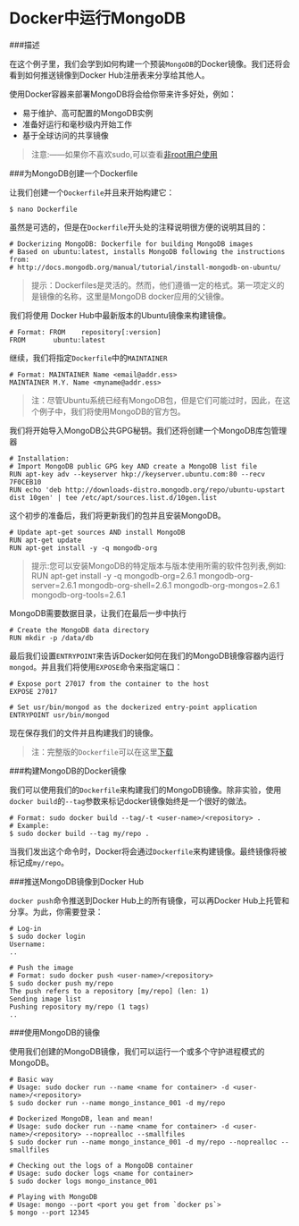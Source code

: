 Docker中运行MongoDB
===

###描述

在这个例子里，我们会学到如何构建一个预装`MongoDB`的Docker镜像。我们还将会看到如何推送镜像到Docker Hub注册表来分享给其他人。

使用Docker容器来部署MongoDB将会给你带来许多好处，例如：

* 易于维护、高可配置的MongoDB实例
* 准备好运行和毫秒级内开始工作
* 基于全球访问的共享镜像

>注意:——如果你不喜欢sudo,可以查看[非root用户使用](installation/binaries.md)

###为MongoDB创建一个Dockerfile

让我们创建一个`Dockerfile`并且来开始构建它：

	$ nano Dockerfile

虽然是可选的，但是在`Dockerfile`开头处的注释说明很方便的说明其目的：

	# Dockerizing MongoDB: Dockerfile for building MongoDB images
	# Based on ubuntu:latest, installs MongoDB following the instructions from:
	# http://docs.mongodb.org/manual/tutorial/install-mongodb-on-ubuntu/

>提示：Dockerfiles是灵活的。然而，他们遵循一定的格式。第一项定义的是镜像的名称，这里是MongoDB docker应用的父镜像。

我们将使用 Docker Hub中最新版本的Ubuntu镜像来构建镜像。

	# Format: FROM    repository[:version]
	FROM       ubuntu:latest

继续，我们将指定`Dockerfile`中的`MAINTAINER`

	# Format: MAINTAINER Name <email@addr.ess>
	MAINTAINER M.Y. Name <myname@addr.ess>

>注：尽管Ubuntu系统已经有MongoDB包，但是它们可能过时，因此，在这个例子中，我们将使用MongoDB的官方包。

我们将开始导入MongoDB公共GPG秘钥。我们还将创建一个MongoDB库包管理器

	# Installation:
	# Import MongoDB public GPG key AND create a MongoDB list file
	RUN apt-key adv --keyserver hkp://keyserver.ubuntu.com:80 --recv 7F0CEB10
	RUN echo 'deb http://downloads-distro.mongodb.org/repo/ubuntu-upstart dist 10gen' | tee /etc/apt/sources.list.d/10gen.list

这个初步的准备后，我们将更新我们的包并且安装MongoDB。

	# Update apt-get sources AND install MongoDB
	RUN apt-get update
	RUN apt-get install -y -q mongodb-org

>提示:您可以安装MongoDB的特定版本与版本使用所需的软件包列表,例如:
	RUN apt-get install -y -q mongodb-org=2.6.1 mongodb-org-server=2.6.1 mongodb-org-shell=2.6.1 mongodb-org-mongos=2.6.1 mongodb-org-tools=2.6.1

MongoDB需要数据目录，让我们在最后一步中执行

	# Create the MongoDB data directory
	RUN mkdir -p /data/db

最后我们设置`ENTRYPOINT`来告诉Docker如何在我们的MongoDB镜像容器内运行`mongod`。并且我们将使用`EXPOSE`命令来指定端口：

	# Expose port 27017 from the container to the host
	EXPOSE 27017
	
	# Set usr/bin/mongod as the dockerized entry-point application
	ENTRYPOINT usr/bin/mongod

现在保存我们的文件并且构建我们的镜像。

>注：完整版的`Dockerfile`可以在这里[下载](Dockerfile)

###构建MongoDB的Docker镜像

我们可以使用我们的`Dockerfile`来构建我们的MongoDB镜像。除非实验，使用`docker build`的`--tag`参数来标记docker镜像始终是一个很好的做法。

	# Format: sudo docker build --tag/-t <user-name>/<repository> .
	# Example:
	$ sudo docker build --tag my/repo .

当我们发出这个命令时，Docker将会通过`Dockerfile`来构建镜像。最终镜像将被标记成`my/repo`。

###推送MongoDB镜像到Docker Hub

`docker push`命令推送到Docker Hub上的所有镜像，可以再Docker Hub上托管和分享。为此，你需要登录：

	# Log-in
	$ sudo docker login
	Username:
	..
	
	# Push the image
	# Format: sudo docker push <user-name>/<repository>
	$ sudo docker push my/repo
	The push refers to a repository [my/repo] (len: 1)
	Sending image list
	Pushing repository my/repo (1 tags)
	..

###使用MongoDB的镜像

使用我们创建的MongoDB镜像，我们可以运行一个或多个守护进程模式的MongoDB。

	# Basic way
	# Usage: sudo docker run --name <name for container> -d <user-name>/<repository>
	$ sudo docker run --name mongo_instance_001 -d my/repo
	
	# Dockerized MongoDB, lean and mean!
	# Usage: sudo docker run --name <name for container> -d <user-name>/<repository> --noprealloc --smallfiles
	$ sudo docker run --name mongo_instance_001 -d my/repo --noprealloc --smallfiles
	
	# Checking out the logs of a MongoDB container
	# Usage: sudo docker logs <name for container>
	$ sudo docker logs mongo_instance_001
	
	# Playing with MongoDB
	# Usage: mongo --port <port you get from `docker ps`> 
	$ mongo --port 12345